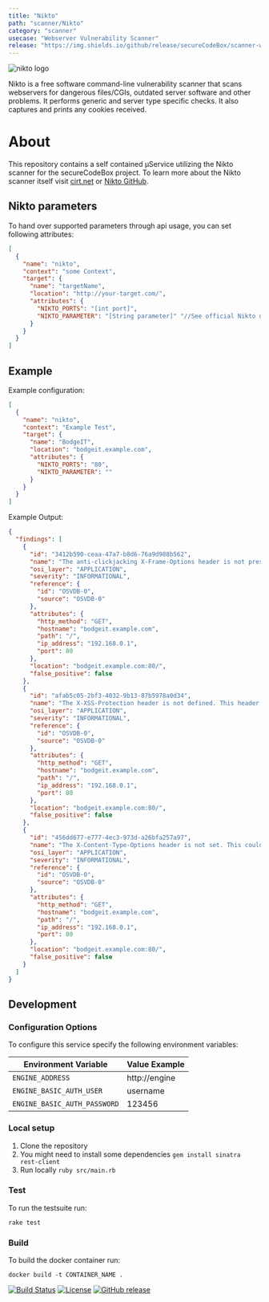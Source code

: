 ```yaml
---
title: "Nikto"
path: "scanner/Nikto"
category: "scanner"
usecase: "Webserver Vulnerability Scanner"
release: "https://img.shields.io/github/release/secureCodeBox/scanner-webserver-nikto.svg"
---
```


![nikto logo](https://cirt.net/files/alienlogo_3.gif)

Nikto is a free software command-line vulnerability scanner that scans webservers for dangerous files/CGIs, outdated server software and other problems. It performs generic and server type specific checks. It also captures and prints any cookies received.

<!-- end -->

# About

This repository contains a self contained µService utilizing the Nikto scanner for the secureCodeBox project. To learn more about the Nikto scanner itself visit [cirt.net] or [Nikto GitHub].

## Nikto parameters

To hand over supported parameters through api usage, you can set following attributes:

```json
[
  {
    "name": "nikto",
    "context": "some Context",
    "target": {
      "name": "targetName",
      "location": "http://your-target.com/",
      "attributes": {
        "NIKTO_PORTS": "[int port]",
        "NIKTO_PARAMETER": "[String parameter]" "//See official Nikto documentation"
      }
    }
  }
]
```

## Example

Example configuration:

```json
[
  {
    "name": "nikto",
    "context": "Example Test",
    "target": {
      "name": "BodgeIT",
      "location": "bodgeit.example.com",
      "attributes": {
        "NIKTO_PORTS": "80",
        "NIKTO_PARAMETER": ""
      }
    }
  }
]
```

Example Output:

```json
{
  "findings": [
    {
      "id": "3412b590-ceaa-47a7-b8d6-76a9d988b562",
      "name": "The anti-clickjacking X-Frame-Options header is not present.",
      "osi_layer": "APPLICATION",
      "severity": "INFORMATIONAL",
      "reference": {
        "id": "OSVDB-0",
        "source": "OSVDB-0"
      },
      "attributes": {
        "http_method": "GET",
        "hostname": "bodgeit.example.com",
        "path": "/",
        "ip_address": "192.168.0.1",
        "port": 80
      },
      "location": "bodgeit.example.com:80/",
      "false_positive": false
    },
    {
      "id": "afab5c05-2bf3-4032-9b13-87b5978a0d34",
      "name": "The X-XSS-Protection header is not defined. This header can hint to the user agent to protect against some forms of XSS",
      "osi_layer": "APPLICATION",
      "severity": "INFORMATIONAL",
      "reference": {
        "id": "OSVDB-0",
        "source": "OSVDB-0"
      },
      "attributes": {
        "http_method": "GET",
        "hostname": "bodgeit.example.com",
        "path": "/",
        "ip_address": "192.168.0.1",
        "port": 80
      },
      "location": "bodgeit.example.com:80/",
      "false_positive": false
    },
    {
      "id": "456dd677-e777-4ec3-973d-a26bfa257a97",
      "name": "The X-Content-Type-Options header is not set. This could allow the user agent to render the content of the site in a different fashion to the MIME type",
      "osi_layer": "APPLICATION",
      "severity": "INFORMATIONAL",
      "reference": {
        "id": "OSVDB-0",
        "source": "OSVDB-0"
      },
      "attributes": {
        "http_method": "GET",
        "hostname": "bodgeit.example.com",
        "path": "/",
        "ip_address": "192.168.0.1",
        "port": 80
      },
      "location": "bodgeit.example.com:80/",
      "false_positive": false
    }
  ]
}
```

## Development

### Configuration Options

To configure this service specify the following environment variables:

| Environment Variable         | Value Example |
| ---------------------------- | ------------- |
| `ENGINE_ADDRESS`             | http://engine |
| `ENGINE_BASIC_AUTH_USER`     | username      |
| `ENGINE_BASIC_AUTH_PASSWORD` | 123456        |

### Local setup

1. Clone the repository
2. You might need to install some dependencies `gem install sinatra rest-client`
3. Run locally `ruby src/main.rb`

### Test

To run the testsuite run:

`rake test`

### Build

To build the docker container run:

`docker build -t CONTAINER_NAME .`

[![Build Status](https://travis-ci.com/secureCodeBox/scanner-webserver-nikto.svg?branch=master)](https://travis-ci.com/secureCodeBox/scanner-webserver-nikto)
[![License](https://img.shields.io/badge/License-Apache%202.0-blue.svg)](https://opensource.org/licenses/Apache-2.0)
[![GitHub release](https://img.shields.io/github/release/secureCodeBox/scanner-webserver-nikto.svg)](https://github.com/secureCodeBox/scanner-webserver-nikto/releases/latest)

[cirt.net]: https://cirt.net/
[nikto github]: https://github.com/sullo/nikto
